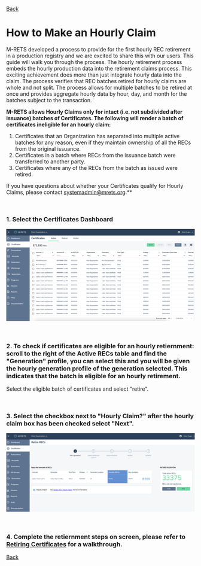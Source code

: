 [Back](https://mrets.github.io/Help/index)

How to Make an Hourly Claim
===========================

M-RETS developed a process to provide for the first hourly REC retirement in a production registry and we are excited to share this with our users. This guide will walk you through the process. The hourly retirement process embeds the hourly production data into the retirement claims process. This exciting achievement does more than just integrate hourly data into the claim. The process verifies that REC batches retired for hourly claims are whole and not split. The process allows for multiple batches to be retired at once and provides aggregate hourly data by hour, day, and month for the batches subject to the transaction.

**M-RETS allows Hourly Claims only for intact (i.e. not subdivided after issuance) batches of Certificates. The following will render a batch of certificates ineligible for an hourly claim:**

1. Certificates that an Organization has separated into multiple active batches for any reason, even if they maintain ownership of all the RECs from the original issuance.
2. Certificates in a batch where RECs from the issuance batch were transferred to another party.
3. Certificates where any of the RECs from the batch as issued were retired.

If you have questions about whether your Certificates qualify for Hourly Claims, please contact <systemadmin@mrets.org>.**

<br>
  
### 1. Select the Certificates Dashboard

![](https://github.com/mrets/photos/blob/master/hourly_retire1.png?raw=true)

<br>
  
### 2. To check if certificates are eligible for an hourly retiernment: scroll to the right of the Active RECs table and find the "Generation" profile, you can select this and you will be given the hourly generation profile of the generation selected. This indicates that the batch is eligible for an hourly retirement.

Select the eligible batch of certificates and select "retire". 

<br>
  
### 3. Select the checkbox next to "Hourly Claim?" after the hourly claim box has been checked select "Next".

![](https://github.com/mrets/photos/blob/master/hourly_retire2.png?raw=true)

<br>
  
### 4. Complete the retiernment steps on screen, please refer to [Retiring Certificates](https://github.com/mrets/Help/blob/master/certificates_retiring_certificates.md) for a walkthrough.

<be>

[Back](https://mrets.github.io/Help/index)
